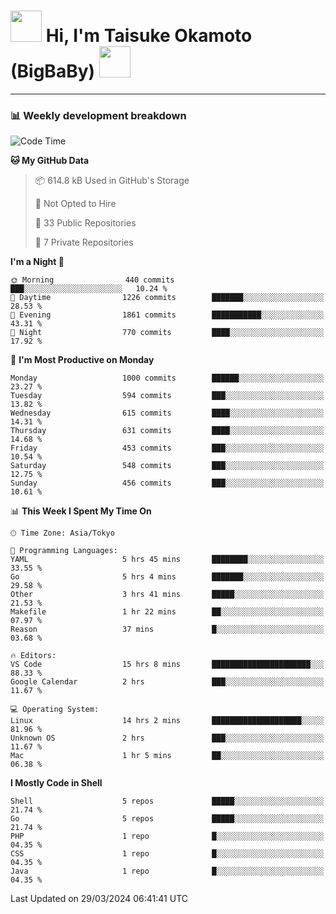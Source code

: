 <!-- Title -->
<h1>
    <img src="https://media.tenor.com/TlyRveJkgo4AAAAi/cloud-cloud-strife.gif" width="50"/> 
    Hi, I'm Taisuke Okamoto (BigBaBy) 
    <img src="https://media.tenor.com/TlyRveJkgo4AAAAi/cloud-cloud-strife.gif" width="50"/>
</h1>

---

<h3> 📊 Weekly development breakdown </h3>
<!-- waka-readme-stats -->

<!--START_SECTION:waka-->
![Code Time](http://img.shields.io/badge/Code%20Time-1%2C721%20hrs%2014%20mins-blue)

**🐱 My GitHub Data** 

> 📦 614.8 kB Used in GitHub's Storage 
 > 
> 🚫 Not Opted to Hire
 > 
> 📜 33 Public Repositories 
 > 
> 🔑 7 Private Repositories 
 > 
**I'm a Night 🦉** 

```text
🌞 Morning                440 commits         ███░░░░░░░░░░░░░░░░░░░░░░   10.24 % 
🌆 Daytime                1226 commits        ███████░░░░░░░░░░░░░░░░░░   28.53 % 
🌃 Evening                1861 commits        ███████████░░░░░░░░░░░░░░   43.31 % 
🌙 Night                  770 commits         ████░░░░░░░░░░░░░░░░░░░░░   17.92 % 
```
📅 **I'm Most Productive on Monday** 

```text
Monday                   1000 commits        ██████░░░░░░░░░░░░░░░░░░░   23.27 % 
Tuesday                  594 commits         ███░░░░░░░░░░░░░░░░░░░░░░   13.82 % 
Wednesday                615 commits         ████░░░░░░░░░░░░░░░░░░░░░   14.31 % 
Thursday                 631 commits         ████░░░░░░░░░░░░░░░░░░░░░   14.68 % 
Friday                   453 commits         ███░░░░░░░░░░░░░░░░░░░░░░   10.54 % 
Saturday                 548 commits         ███░░░░░░░░░░░░░░░░░░░░░░   12.75 % 
Sunday                   456 commits         ███░░░░░░░░░░░░░░░░░░░░░░   10.61 % 
```


📊 **This Week I Spent My Time On** 

```text
🕑︎ Time Zone: Asia/Tokyo

💬 Programming Languages: 
YAML                     5 hrs 45 mins       ████████░░░░░░░░░░░░░░░░░   33.55 % 
Go                       5 hrs 4 mins        ███████░░░░░░░░░░░░░░░░░░   29.58 % 
Other                    3 hrs 41 mins       █████░░░░░░░░░░░░░░░░░░░░   21.53 % 
Makefile                 1 hr 22 mins        ██░░░░░░░░░░░░░░░░░░░░░░░   07.97 % 
Reason                   37 mins             █░░░░░░░░░░░░░░░░░░░░░░░░   03.68 % 

🔥 Editors: 
VS Code                  15 hrs 8 mins       ██████████████████████░░░   88.33 % 
Google Calendar          2 hrs               ███░░░░░░░░░░░░░░░░░░░░░░   11.67 % 

💻 Operating System: 
Linux                    14 hrs 2 mins       ████████████████████░░░░░   81.96 % 
Unknown OS               2 hrs               ███░░░░░░░░░░░░░░░░░░░░░░   11.67 % 
Mac                      1 hr 5 mins         ██░░░░░░░░░░░░░░░░░░░░░░░   06.38 % 
```

**I Mostly Code in Shell** 

```text
Shell                    5 repos             █████░░░░░░░░░░░░░░░░░░░░   21.74 % 
Go                       5 repos             █████░░░░░░░░░░░░░░░░░░░░   21.74 % 
PHP                      1 repo              █░░░░░░░░░░░░░░░░░░░░░░░░   04.35 % 
CSS                      1 repo              █░░░░░░░░░░░░░░░░░░░░░░░░   04.35 % 
Java                     1 repo              █░░░░░░░░░░░░░░░░░░░░░░░░   04.35 % 
```




 Last Updated on 29/03/2024 06:41:41 UTC
<!--END_SECTION:waka-->
